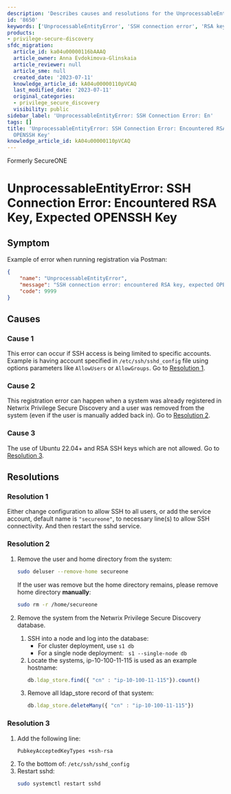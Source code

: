 ```yaml
---
description: 'Describes causes and resolutions for the UnprocessableEntityError: "SSH connection error: encountered RSA key, expected OPENSSH key" that can occur during registration in Netwrix Privilege Secure Discovery.'
id: '8650'
keywords: ['UnprocessableEntityError', 'SSH connection error', 'RSA key', 'OPENSSH key', 'sshd_config', 'PubkeyAcceptedKeyTypes', 'AllowUsers', 'Netwrix Privilege Secure Discovery']
products:
- privilege-secure-discovery
sfdc_migration:
  article_id: ka04u00000116bAAAQ
  article_owner: Anna Evdokimova-Glinskaia
  article_reviewer: null
  article_sme: null
  created_date: '2023-07-11'
  knowledge_article_id: kA04u00000110pVCAQ
  last_modified_date: '2023-07-11'
  original_categories:
  - privilege_secure_discovery
  visibility: public
sidebar_label: 'UnprocessableEntityError: SSH Connection Error: En'
tags: []
title: 'UnprocessableEntityError: SSH Connection Error: Encountered RSA Key, Expected
  OPENSSH Key'
knowledge_article_id: kA04u00000110pVCAQ
---
```


Formerly SecureONE

# UnprocessableEntityError: SSH Connection Error: Encountered RSA Key, Expected OPENSSH Key

## Symptom

Example of error when running registration via Postman:

```json
{
    "name": "UnprocessableEntityError",
    "message": "SSH connection error: encountered RSA key, expected OPENSSH key",
    "code": 9999
}
```

## Causes

### Cause 1
This error can occur if SSH access is being limited to specific accounts. Example is having account specified in `/etc/ssh/sshd_config` file using options parameters like `AllowUsers` or `AllowGroups`. Go to [Resolution 1](#R1).

### Cause 2
This registration error can happen when a system was already registered in Netwrix Privilege Secure Discovery and a user was removed from the system (even if the user is manually added back in). Go to [Resolution 2](#R2).

### Cause 3
The use of Ubuntu 22.04+ and RSA SSH keys which are not allowed. Go to [Resolution 3](#R3).

## Resolutions

<a id="R1" name="R1"></a>
### Resolution 1
Either change configuration to allow SSH to all users, or add the service account, default name is `"secureone"`, to necessary line(s) to allow SSH connectivity. And then restart the sshd service.

<a id="R2" name="R2"></a>
### Resolution 2

1. Remove the user and home directory from the system:
   ```bash
   sudo deluser --remove-home secureone
   ```
   If the user was remove but the home directory remains, please remove home directory **manually**:

   ```bash
   sudo rm -r /home/secureone
   ```
2. Remove the system from the Netwrix Privilege Secure Discovery database.
   1. SSH into a node and log into the database:
      - For cluster deployment, use `s1 db`
      - For a single node deployment: ` s1 --single-node db`
   2. Locate the systems, ip-10-100-11-115 is used as an example hostname:
      ```js
      db.ldap_store.find({ "cn" : "ip-10-100-11-115"}).count()
      ```
   3. Remove all ldap_store record of that system:
      ```js
      db.ldap_store.deleteMany({ "cn" : "ip-10-100-11-115"})
      ```

<a id="R3" name="R3"></a>
### Resolution 3

1. Add the following line:
   ```text
   PubkeyAcceptedKeyTypes +ssh-rsa
   ```
2. To the bottom of: `/etc/ssh/sshd_config`
3. Restart sshd:
   ```bash
   sudo systemctl restart sshd
   ```